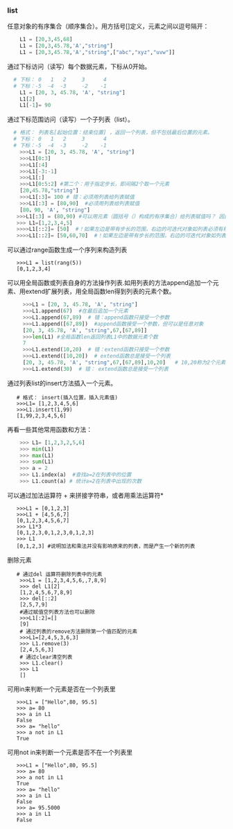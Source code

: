 
### list
 任意对象的有序集合（顺序集合）。用方括号[]定义，元素之间以逗号隔开：
 ```python
     L1 = [20,3,45,68]
     L1 = [20,3,45.78,'A',"string"]
     L1 = [20,3,45.78,'A',"string",["abc","xyz","uvw"]]
 ```
 
 通过下标访问（读写）每个数据元素，下标从0开始。
 ```python
   # 下标： 0   1   2     3      4
   # 下标：-5  -4  -3     -2    -1
     L1 = [20, 3, 45.78, 'A', "string"]
     L1[2]
     L1[-1]= 90
```
通过下标范围访问（读写）一个子列表（list）。
  
 ```python
   # 格式： 列表名[起始位置：结束位置] ，返回一个列表，但不包括最后位置的元素。
   # 下标： 0   1   2     3      4
   # 下标：-5  -4  -3     -2    -1
     >>>L1 = [20, 3, 45.78, 'A', "string"]
     >>>L1[0:3]
     >>>L1[:4]
     >>>L1[-3:-1]
     >>>L1[:]
     >>>L1[0:5:2] #第二个：用于指定步长，即间隔2个取一个元素
     [20,45.78,"string"]
     >>>L1[:3]= 100 # 错：必须用列表给列表赋值
     >>>L1[:3] = [80,90]  #必须用列表给列表赋值
     [80，90, 'A', "string"]
    >>>L1[:3] = (80,90) #可以用元素（圆括号（）构成的有序集合）给列表赋值吗？ 因此，可以给列表一个可迭代的对象
    >>> L1=[1,2,3,4,5]
    >>>>L1[::2]= [50]  #！如果左边是带有步长的范围，右边的可迭代对象如列表必须有相同个数的数据元素
    >>>>L1[::2]= [50,60,70]  #！如果左边是带有步长的范围，右边的可迭代对象如列表必须有相同个数的数据元素
```

可以通过range函数生成一个序列来构造列表
```
   >>>L1 = list(rang(5))
   [0,1,2,3,4]
```
可以用全局函数或列表自身的方法操作列表.如用列表的方法append追加一个元素、用extend扩展列表，用全局函数len得到列表的元素个数。
```python   
     >>>L1 = [20, 3, 45.78, 'A', "string"]
     >>>L1.append(67)  #在最后追加一个元素  
     >>>L1.append(67,89)  # 错：append函数只接受一个参数
     >>>L1.append([67,89])  #append函数接受一个参数，但可以是任意对象
     [20, 3, 45.78, 'A', "string",67,[67,89]]
     >>>len(L1) #全局函数len返回列表L1中的数据元素个数
     7
     >>>L1.extend(10,20)  # 错：extend函数只接受一个参数     
     >>>L1.extend([10,20])  # extend函数总是接受一个列表
     [20, 3, 45.78, 'A', "string",67,[67,89],10,20]   # 10,20称为2个元素而不是一个列表元素
     >>>L1.extend(30)  # 错： extend函数总是接受一个列表
```
通过列表list的insert方法插入一个元素。
```
   # 格式： insert(插入位置，插入元素值)
   >>>L1= [1,2,3,4,5,6]
   >>>L1.insert(1,99)
   [1,99,2,3,4,5,6]
```
再看一些其他常用函数和方法：
```python
    >>> L1= [1,2,3,2,5,6]
    >>> min(L1)
    >>> max(L1)
    >>> sum(L1)
    >>> a = 2
    >>> L1.index(a)  #查找a=2在列表中的位置
    >>> L1.count(a) # 统计a=2在列表中出现的次数
```

可以通过加法运算符 + 来拼接字符串，或者用乘法运算符*
```
   >>>L1 = [0,1,2,3]
   >>>L1 + [4,5,6,7]
   [0,1,2,3,4,5,6,7]
   >>> L1*3
   [0,1,2,3,0,1,2,3,0,1,2,3]
   >>> L1 
   [0,1,2,3] #说明加法和乘法并没有影响原来的列表，而是产生一个新的列表
```

删除元素
```
   # 通过del 运算符删除列表中的元素
    >>>L1 = [1,2,3,4,5,6,,7,8,9]
    >>> del L1[2]
    [1,2,4,5,6,7,8,9]
    >>> del[::2]
    [2,5,7,9]
    #通过赋值空列表方法也可以删除
    >>>L1[:2]=[] 
    [9]
    # 通过列表的remove方法删除第一个值匹配的元素
    >>>L1=[2,4,5,3,6,3]
    >>> L1.remove(3)
    [2,4,5,6,3]
    # 通过clear清空列表
    >>> L1.clear()
    >>> L1
    []
```

可用in来判断一个元素是否在一个列表里
```
   >>>L1 = ["Hello",80, 95.5]
   >>> a= 80
   >>> a in L1
   False
   >>> a= "hello"
   >>> a not in L1
   True
```

可用not in来判断一个元素是否不在一个列表里
```
   >>>L1 = ["Hello",80, 95.5]
   >>> a= 80
   >>> a not in L1
   True
   >>> a= "hello"
   >>> a in L1
   False
   >>> a= 95.5000
   >>> a in L1
   False
```
